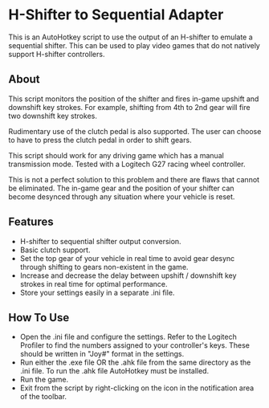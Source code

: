 H-Shifter to Sequential Adapter
==============

This is an AutoHotkey script to use the output of an H-shifter to emulate a sequential shifter. This can be used to play video games that do not natively support H-shifter controllers.

About
--------------
This script monitors the position of the shifter and fires in-game upshift and downshift key strokes. For example, shifting from 4th to 2nd gear will fire two downshift key strokes.

Rudimentary use of the clutch pedal is also supported. The user can choose to have to press the clutch pedal in order to shift gears.

This script should work for any driving game which has a manual transmission mode. Tested with a Logitech G27 racing wheel controller.

This is not a perfect solution to this problem and there are flaws that cannot be eliminated. The in-game gear and the position of your shifter can become desynced through any situation where your vehicle is reset.

Features
--------------
- H-shifter to sequential shifter output conversion.
- Basic clutch support.
- Set the top gear of your vehicle in real time to avoid gear desync through shifting to gears non-existent in the game.
- Increase and decrease the delay between upshift / downshift key strokes in real time for optimal performance.
- Store your settings easily in a separate .ini file.

How To Use
--------------
- Open the .ini file and configure the settings. Refer to the Logitech Profiler to find the numbers assigned to your controller's keys. These should be written in "Joy#" format in the settings.
- Run either the .exe file OR the .ahk file from the same directory as the .ini file. To run the .ahk file AutoHotkey must be installed.
- Run the game.
- Exit from the script by right-clicking on the icon in the notification area of the toolbar.